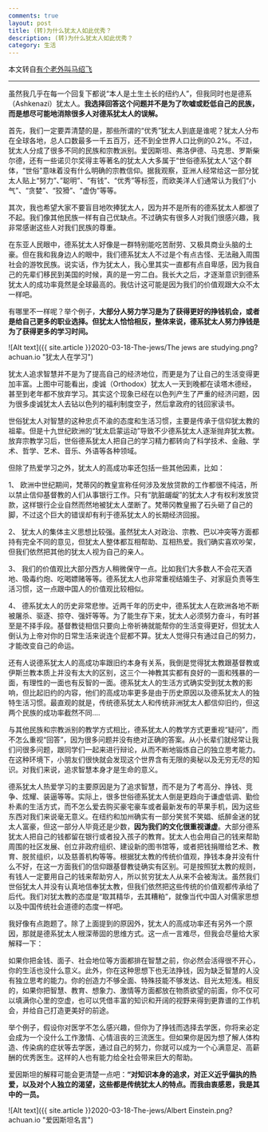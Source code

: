 ```yaml
---
comments: true
layout: post
title: (转)为什么犹太人如此优秀？
description: (转)为什么犹太人如此优秀？
category: 生活
---
```


本文转自[有个老外叫马绍飞](https://www.zhihu.com/question/20802135?achuan.io)

---

虽然我几乎在每一个回复下都说“本人是土生土长的纽约人”，但我同时也是德系（Ashkenazi）犹太人。**我选择回答这个问题并不是为了吹嘘或贬低自己的民族，而是想尽可能地消除很多人对德系犹太人的误解。**

首先，我们一定要弄清楚的是，那些所谓的“优秀”犹太人到底是谁呢？犹太人分布在全球各地，总人口数最多一千五百万，还不到全世界人口比例的0.2%。不过，犹太人分成了很多不同的民族和宗教派别。爱因斯坦、弗洛伊德、马克思、罗斯柴尔德，还有一些诺贝尔奖得主等著名的犹太人大多属于“世俗德系犹太人”这个群体，“世俗”意味着没有什么明确的宗教信仰。据我观察，亚洲人经常给这一部分犹太人贴上“努力”、”聪明”、“有钱”、“优秀”等标签，而欧美洋人们通常认为我们“小气”、“贪婪”、“狡猾”、“虚伪”等等。

其次，我也希望大家不要盲目地吹捧犹太人，因为并不是所有的德系犹太人都很了不起。我们像其他民族一样有自己优缺点。不过确实有很多人对我们很感兴趣，我非常感谢这些人对我们民族的尊重。

在东亚人民眼中，德系犹太人好像是一群特别能吃苦耐劳、又极具商业头脑的土豪。但在我和我身边人的眼中，我们德系犹太人不过是个有点古怪、无法融入周围社会的游牧民族。说实话，作为犹太人，我心里其实一直都有点自卑感，因为我自己的先辈们移民到美国的时候，真的是一穷二白。我长大之后，才逐渐意识到德系犹太人的成功率竟然是全球最高的。我估计这可能是因为我们的价值观跟大众不太一样吧。

有哪里不一样呢？举个例子，**大部分人努力学习是为了获得更好的挣钱机会，或者是给自己更多的职业选择。但犹太人恰恰相反，整体来说，德系犹太人努力挣钱是为了获得更多的学习时间。**

![Alt text]({{ site.article }}2020-03-18-The-jews/The jews are studying.png?achuan.io "犹太人在学习")   

犹太人追求智慧并不是为了提高自己的经济地位，而更是为了让自己的生活变得更加丰富。上图中可能看出，虔诚（Orthodox）犹太人一天到晚都在读塔木德经，甚至到老年都不放弃学习。其实这个现象已经在以色列产生了严重的经济问题，因为很多虔诚犹太人去钻以色列的福利制度空子，然后拿政府的钱回家读书。

世俗犹太人对智慧的这种忠贞不渝的态度和生活习惯，主要是传承于信仰犹太教的祖辈。但是十九世纪欧洲的“犹太启蒙运动”导致不少德系犹太人逐渐抛弃犹太教。放弃宗教学习后，世俗德系犹太人把自己的学习精力都转向了科学技术、金融、学术、哲学、艺术、音乐、外语等各种领域。

但除了热爱学习之外，犹太人的高成功率还包括一些其他因素，比如：

1、 欧洲中世纪期间，梵蒂冈的教皇宣称任何涉及发放贷款的工作都很不纯洁，所以禁止信仰基督教的人们从事银行工作。只有“肮脏龌龊”的犹太人才有权利发放贷款，这样银行企业自然而然地被犹太人垄断了。梵蒂冈教皇搬了石头砸了自己的脚，不过这个巨大的错误却有利于德系犹太人的长期经济回报。

2、 犹太人的集体主义思想比较强。虽然犹太人对政治、宗教、巴以冲突等方面都持有完全不同的意见，但犹太人整体都互相帮助、互相热爱。我们确实喜欢吵架，但我们依然把其他的犹太人视为自己的亲人。

3、 我们的价值观比大部分西方人稍微保守一点。比如我们大多数人不会花天酒地、吸毒约炮、吃喝嫖赌等等。德系犹太人也非常重视结婚生子、对家庭负责等生活习惯，这一点跟中国人的价值观比较相似。

4、 德系犹太人的历史非常悲惨。近两千年的历史中，德系犹太人在欧洲各地不断被屠杀、驱逐、掠夺、强奸等等。为了能生存下来，犹太人必须努力奋斗，有时甚至是不择手段。基督教徒相信只要向上帝祈祷就能帮你的生活变得更好，但犹太人倒认为上帝对你的日常生活来说连个屁都不算。犹太人觉得只有通过自己的努力，才能改变自己的命运。

还有人说德系犹太人的高成功率跟旧约本身有关系，我倒是觉得犹太教跟基督教或伊斯兰教本质上并没有太大的区别，这三个一神教其实都有良好的一面和残暴的一面，有理性的一面也有反智的一面。德系犹太人的生活方式确实受到犹太教的影响，但比起旧约的内容，他们的高成功率更多是由于历史原因以及德系犹太人的独特生活习惯。最直观的就是，传统德系犹太人和传统非洲犹太人都信仰旧约，但这两个民族的成功率截然不同....

与其他民族和宗教派别的教学方式相比，德系犹太人的教学方式更重视“疑问”，而不怎么重视“回答”，因为很多问题并没有绝对正确的答案。从小长辈们就经常让我们问很多问题，跟同学们一起来进行辩论，从而不断地锻炼自己的独立思考能力。在这种环境下，小朋友们很快就会发现这个世界含有无限的奥秘以及无穷无尽的知识。对我们来说，追求智慧本身才是生命的意义。

德系犹太人热爱学习的主要原因是为了追求智慧，而不是为了考高分、挣钱、竞争、炫耀、装逼等等。实际上，很多世俗德系犹太人倒是更趋向于谦虚低调、勤俭朴素的生活方式，而不怎么爱去购买豪宅豪车或者最新发布的苹果手机，因为这些东西对我们来说毫无意义。在纽约和加州确实有一部分笑贫不笑娼、纸醉金迷的犹太人富豪，但这一部分人毕竟还是少数，**因为我们的文化很重视谦虚**。大部分德系犹太人把自己的钱都留在银行或者投入孩子的教育。犹太人也会用自己的钱来帮助周围的社区发展、创立非政府组织、建设新的图书馆等，或者把钱捐赠给艺术、教育、脱贫组织，以及慈善机构等等。根据犹太教的传统价值观，挣钱本身并没有什么不好，在这一方面我们的信仰跟基督教徒确实有区别。可是按照犹太教的规则，有钱人一定要用自己的钱来帮助穷人，所以贫穷犹太人从来不会被淘汰。虽然我们世俗犹太人并没有认真地信奉犹太教，但我们依然把这些传统的价值观都传承给了后代。我们对犹太教的态度是“取其精华，去其糟粕”，就像当代中国人对儒家思想以及中国传统社会道德的态度一样吧。

我好像有点跑题了。除了上面提到的原因外，犹太人的高成功率还有另外一个原因，那就是德系犹太人根深蒂固的思维方式。这一点一言难尽，但我会尽量给大家解释一下：

如果你把金钱、面子、社会地位等方面都排在智慧之前，你必然会活得很不开心，你的生活也没什么意义。此外，你在这种思想下也无法挣钱，因为缺乏智慧的人没有独立思考的能力。你的创造力不够全面、特殊技能不够发达、目光太短浅。相反的，如果你把智慧、教育、想象力、激情等方面都放在物质欲望的前面，你不仅可以填满你心里的空虚，也可以凭借丰富的知识和开阔的视野来得到更靠谱的工作机会，并给自己打造更美好的前途。

举个例子，假设你对医学不怎么感兴趣，但你为了挣钱而选择去学医，你将来必定会成为一个没什么工作激情、心情沮丧的三流医生。但如果你是因为想了解人体构造、传染病的症状等去学医，通过自己的努力，你就可以成为一个心满意足、高薪酬的优秀医生。这样的人也有能力给全社会带来巨大的帮助。

爱因斯坦的解释可能会更清楚一点吧：**“对知识本身的追求，对正义近乎偏执的热爱，以及对个人独立的渴望，这些都是传统犹太人的特点。而我由衷感恩，我是其中的一员。**

![Alt text]({{ site.article }}2020-03-18-The-jews/Albert Einstein.png?achuan.io "爱因斯坦名言")   